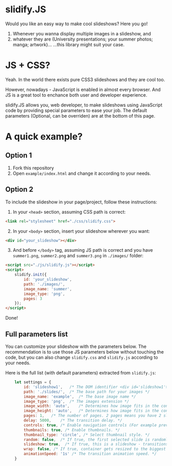 # slidify.JS
Would you like an easy way to make cool slideshows? Here you go!

1. Whenever you wanna display multiple images in a slideshow, and
2. whatever they are (University presentations; your summer photos; manga; artwork)...
...this library might suit your case.

# JS + CSS?
Yeah. In the world there exists pure CSS3 slideshows and they are cool too.

However, nowadays - JavaScript is enabled in almost every browser. And JS is a great tool to enchance both user and developer experience.

slidify.JS allows you, web developer, to make slideshows using JavaScript code by providing special parameters to ease your job. The default parameters (Optional, can be overriden) are at the bottom of this page.

# A quick example?
## Option 1
1. Fork this repository
2. Open `example/index.html` and change it according to your needs.

## Option 2
To include the slideshow in your page/project, follow these instructions:

1. In your `<head>` section, assuming CSS path is correct:
```html
<link rel="stylesheet" href="./css/slidify.css">
```

2. In your `<body>` section, insert your slideshow wherever you want:
```html
<div id="your_slideshow"></div>
```

3. And before `</body>` tag, assuming JS path is correct and you have `summer1.png`, `summer2.png` and `summer3.png` in `./images/` folder:
```html
<script src="./js/slidify.js"></script>
<script>
	slidify.init({
		id: 'your_slideshow',
		path: './images/',
		image_name: 'summer',
		image_type: 'png',
		pages: 3
	});
</script>
```

Done!

## Full parameters list
You can customize your slideshow with the parameters below. The recommendation is to use those JS parameters below without touching the code, but you can also change `slidify.css` and `slidify.js` according to your needs.

Here is the full list (with default parameters) extracted from `slidify.js`:
```javascript
    let settings = {
        id: 'slideshow1',   /* The DOM identifier <div id='slideshow1'></div> */
        path: './slides/',  /* The base path for your images */
        image_name: 'example',  /* The base image name */
        image_type: 'png',  /* The images extension */
        image_width: 'auto',    /* Determines how image fits in the container in width */
        image_height: 'auto',   /* Determines how image fits in the container in height */
        pages: 1,   /* The number of pages. 2 pages means you have 2 slides 'example1.png' and 'example2.png'. */
        delay: 5000,    /* The transition delay. */
        controls: true, /* Enable navigation controls (For example prev/next buttons). */
        thumbnails: true, /* Enable thumbnails. */
        thumbnail_type: 'circle', /* Select thumbnail style. */
        random: false,  /* If true, the first selected slide is randomly selected. */
        slideshow: true,  /* If true, this is a slideshow - transitions are enabled. */
        wrap: false, /* If true, container gets resized to the biggest image provided after DOM is loaded. */
        animationSpeed: '1s' /* The transition animation speed. */
    }
```